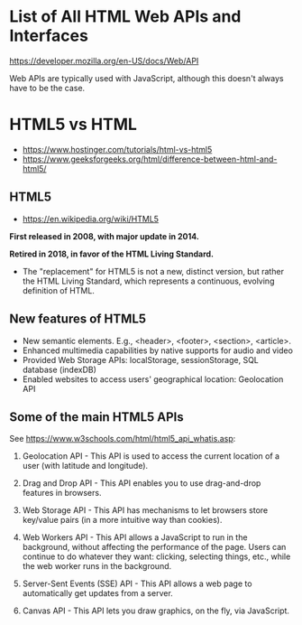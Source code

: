 # List of All HTML Web APIs and Interfaces

https://developer.mozilla.org/en-US/docs/Web/API

Web APIs are typically used with JavaScript, although this doesn't always have to be the case.


# HTML5 vs HTML

- https://www.hostinger.com/tutorials/html-vs-html5
- https://www.geeksforgeeks.org/html/difference-between-html-and-html5/

## HTML5

- https://en.wikipedia.org/wiki/HTML5

**First released in 2008, with major update in 2014.**

**Retired in 2018, in favor of the HTML Living Standard.** 

- The "replacement" for HTML5 is not a new, distinct version, but rather the HTML Living Standard, which represents a continuous, evolving definition of HTML.

## New features of HTML5

- New semantic elements. E.g., \<header>, \<footer>, \<section>, \<article>.
- Enhanced multimedia capabilities by native supports for audio and video
- Provided Web Storage APIs: localStorage, sessionStorage, SQL database (indexDB)
- Enabled websites to access users' geographical location: Geolocation API

## Some of the main HTML5 APIs 

See https://www.w3schools.com/html/html5_api_whatis.asp:

1. Geolocation API - This API is used to access the current location of a user (with latitude and longitude).

2. Drag and Drop API - This API enables you to use drag-and-drop features in browsers.

3. Web Storage API - This API has mechanisms to let browsers store key/value pairs (in a more intuitive way than cookies).

4. Web Workers API - This API allows a JavaScript to run in the background, without affecting the performance of the page. Users can continue to do whatever they want: clicking, selecting things, etc., while the web worker runs in the background.

5. Server-Sent Events (SSE) API - This API allows a web page to automatically get updates from a server.

6. Canvas API - This API lets you draw graphics, on the fly, via JavaScript.
